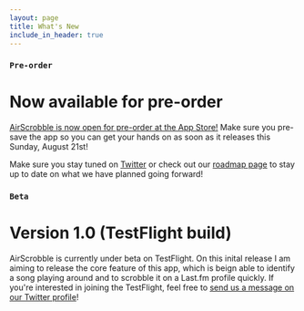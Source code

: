 ```yaml
---
layout: page
title: What's New
include_in_header: true
---
```


### `Pre-order`
# Now available for pre-order

[AirScrobble is now open for pre-order at the App Store!](https://apps.apple.com/us/app/airscrobble/id1618366994) Make sure you pre-save the app so you can get your hands on as soon as it releases this Sunday, August 21st!

Make sure you stay tuned on [Twitter](twitter.com/airscrobble) or check out our [roadmap page](https://changemap.co/tomas-martins/airscrobble) to stay up to date on what we have planned going forward!


### `Beta`
# **Version 1.0 (TestFlight build)**
AirScrobble is currently under beta on TestFlight. On this inital release I am aiming to release the core feature of this app, which is beign able to identify a song playing around and to scrobble it on a Last.fm profile quickly. If you're interested in joining the TestFlight, feel free to [send us a message on our Twitter profile](twitter.com/airscrobble)!

